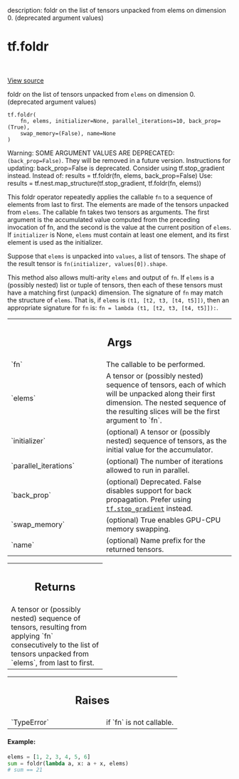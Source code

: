 description: foldr on the list of tensors unpacked from elems on dimension 0. (deprecated argument values)

<div itemscope itemtype="http://developers.google.com/ReferenceObject">
<meta itemprop="name" content="tf.foldr" />
<meta itemprop="path" content="Stable" />
</div>

# tf.foldr

<!-- Insert buttons and diff -->

<table class="tfo-notebook-buttons tfo-api nocontent" align="left">

</table>

<a target="_blank" href="/code/stable/tensorflow/python/ops/functional_ops.py">View source</a>



foldr on the list of tensors unpacked from `elems` on dimension 0. (deprecated argument values)

<pre class="devsite-click-to-copy prettyprint lang-py tfo-signature-link">
<code>tf.foldr(
    fn, elems, initializer=None, parallel_iterations=10, back_prop=(True),
    swap_memory=(False), name=None
)
</code></pre>



<!-- Placeholder for "Used in" -->

Warning: SOME ARGUMENT VALUES ARE DEPRECATED: `(back_prop=False)`. They will be removed in a future version.
Instructions for updating:
back_prop=False is deprecated. Consider using tf.stop_gradient instead.
Instead of:
results = tf.foldr(fn, elems, back_prop=False)
Use:
results = tf.nest.map_structure(tf.stop_gradient, tf.foldr(fn, elems))

This foldr operator repeatedly applies the callable `fn` to a sequence
of elements from last to first. The elements are made of the tensors
unpacked from `elems`. The callable fn takes two tensors as arguments.
The first argument is the accumulated value computed from the preceding
invocation of fn, and the second is the value at the current position of
`elems`. If `initializer` is None, `elems` must contain at least one element,
and its first element is used as the initializer.

Suppose that `elems` is unpacked into `values`, a list of tensors. The shape
of the result tensor is `fn(initializer, values[0]).shape`.

This method also allows multi-arity `elems` and output of `fn`.  If `elems`
is a (possibly nested) list or tuple of tensors, then each of these tensors
must have a matching first (unpack) dimension.  The signature of `fn` may
match the structure of `elems`.  That is, if `elems` is
`(t1, [t2, t3, [t4, t5]])`, then an appropriate signature for `fn` is:
`fn = lambda (t1, [t2, t3, [t4, t5]]):`.

<!-- Tabular view -->
 <table class="responsive fixed orange">
<colgroup><col width="214px"><col></colgroup>
<tr><th colspan="2"><h2 class="add-link">Args</h2></th></tr>

<tr>
<td>
`fn`
</td>
<td>
The callable to be performed.
</td>
</tr><tr>
<td>
`elems`
</td>
<td>
A tensor or (possibly nested) sequence of tensors, each of which will
be unpacked along their first dimension.  The nested sequence of the
resulting slices will be the first argument to `fn`.
</td>
</tr><tr>
<td>
`initializer`
</td>
<td>
(optional) A tensor or (possibly nested) sequence of tensors,
as the initial value for the accumulator.
</td>
</tr><tr>
<td>
`parallel_iterations`
</td>
<td>
(optional) The number of iterations allowed to run in
parallel.
</td>
</tr><tr>
<td>
`back_prop`
</td>
<td>
(optional) Deprecated. False disables support for back
propagation. Prefer using <a href="../tf/stop_gradient.md"><code>tf.stop_gradient</code></a> instead.
</td>
</tr><tr>
<td>
`swap_memory`
</td>
<td>
(optional) True enables GPU-CPU memory swapping.
</td>
</tr><tr>
<td>
`name`
</td>
<td>
(optional) Name prefix for the returned tensors.
</td>
</tr>
</table>



<!-- Tabular view -->
 <table class="responsive fixed orange">
<colgroup><col width="214px"><col></colgroup>
<tr><th colspan="2"><h2 class="add-link">Returns</h2></th></tr>
<tr class="alt">
<td colspan="2">
A tensor or (possibly nested) sequence of tensors, resulting from applying
`fn` consecutively to the list of tensors unpacked from `elems`, from last
to first.
</td>
</tr>

</table>



<!-- Tabular view -->
 <table class="responsive fixed orange">
<colgroup><col width="214px"><col></colgroup>
<tr><th colspan="2"><h2 class="add-link">Raises</h2></th></tr>

<tr>
<td>
`TypeError`
</td>
<td>
if `fn` is not callable.
</td>
</tr>
</table>



#### Example:

```python
elems = [1, 2, 3, 4, 5, 6]
sum = foldr(lambda a, x: a + x, elems)
# sum == 21
```
